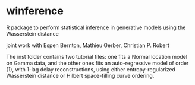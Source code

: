 # winference
R package to perform statistical inference in generative models using the Wasserstein distance

joint work with Espen Bernton, Mathieu Gerber, Christian P. Robert

The inst folder contains two tutorial files: one fits a Normal location model on Gamma data,
and the other ones fits an auto-regressive model of order (1), with 1-lag delay reconstructions,
using either entropy-regularized Wasserstein distance or Hilbert space-filling curve ordering.
